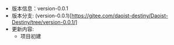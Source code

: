 * 版本信息：version-0.0.1
* 版本分支: (version-0.0.1)[https://gitee.com/daoist-destiny/Daoist-Destiny/tree/version-0.0.1/]
* 更新内容: 
    * 项目初建